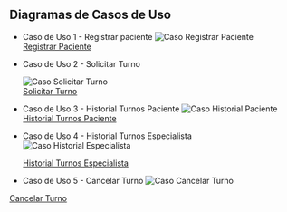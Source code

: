 ## Diagramas de Casos de Uso

* Caso de Uso 1 - Registrar paciente
  ![Caso Registrar Paciente](https://github.com/user-attachments/assets/10173fd1-0cd0-4a0f-9e71-8524c6264515)  
  [Registrar Paciente](https://drive.google.com/file/d/14PiM3olH-isFje4fIx43CXO_Jd93CFk6/view?usp=sharing)  

* Caso de Uso 2 - Solicitar Turno  

  ![Caso Solicitar Turno](https://github.com/user-attachments/assets/a196726b-e5a1-411e-91ef-cbc51c99f45e)  
  [Solicitar Turno](https://drive.google.com/file/d/1TEHt_hNyMGmfRI__DRzqqOsh9-6KcJ0K/view?usp=sharing)

* Caso de Uso 3 - Historial Turnos Paciente
  ![Caso Historial Paciente](https://github.com/user-attachments/assets/440ad376-de75-4a50-9df0-d195e8325ac7)
   [Historial Turnos Paciente](https://drive.google.com/file/d/1jfI7F_JYBzHeBArVWPzEVBiGFDfOdw8d/view?usp=sharing)

* Caso de Uso 4 - Historial Turnos Especialista
  ![Caso Historial Especialista](https://github.com/user-attachments/assets/a6fcaa74-0b7a-49e6-9ab6-ef202c495095)
  
  [Historial Turnos Especialista](https://drive.google.com/file/d/1Fd7EW2Wv0yzs3-IfTqUsbj38rKto9nyx/view?usp=sharing)
* Caso de Uso 5 - Cancelar Turno
  ![Caso Cancelar Turno](https://github.com/user-attachments/assets/3febd67f-6eae-499a-823a-19324191c1b8)
  
 [Cancelar Turno](https://drive.google.com/file/d/1MM-_3q9_Fl9HAq4J0jQ_5omsgHcM42d1/view?usp=sharing)
